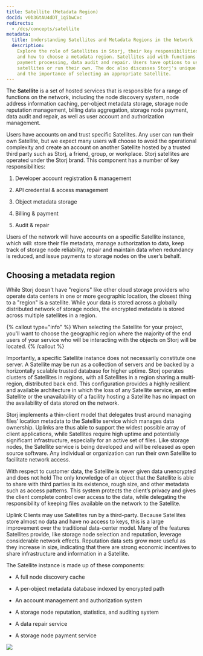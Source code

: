 ```yaml
---
title: Satellite (Metadata Region)
docId: v0b3GtAU4dDT_1qibwCxc
redirects:
  - /dcs/concepts/satellite
metadata:
  title: Understanding Satellites and Metadata Regions in the Network
  description:
    Explore the role of Satellites in Storj, their key responsibilities,
    and how to choose a metadata region. Satellites aid with functions like node discovery,
    payment processing, data audit and repair. Users have options to use Storj
    satellites or run their own. The doc also discusses Storj's unique region concept
    and the importance of selecting an appropriate Satellite.
---
```


The **Satellite** is a set of hosted services that is responsible for a range of functions on the network, including the node discovery system, node address information caching, per-object metadata storage, storage node reputation management, billing data aggregation, storage node payment, data audit and repair, as well as user account and authorization management.

Users have accounts on and trust specific Satellites. Any user can run their own Satellite, but we expect many users will choose to avoid the operational complexity and create an account on another Satellite hosted by a trusted third party such as Storj, a friend, group, or workplace. Storj satellites are operated under the Storj brand. This component has a number of key responsibilities:

1.  Developer account registration & management

2.  API credential & access management

3.  Object metadata storage

4.  Billing & payment

5.  Audit & repair 

Users of the network will have accounts on a specific Satellite instance, which will: store their file metadata, manage authorization to data, keep track of storage node reliability, repair and maintain data when redundancy is reduced, and issue payments to storage nodes on the user’s behalf.

## Choosing a metadata region

While Storj doesn't have "regions" like other cloud storage providers who operate data centers in one or more geographic location, the closest thing to a "region" is a satellite. While your data is stored across a globally distributed network of storage nodes, the encrypted metadata is stored across multiple satellites in a region.

{% callout type="info"  %}
When selecting the Satellite for your project, you'll want to choose the geographic region where the majority of the end users of your service who will be interacting with the objects on Storj will be located.
{% /callout %}

Importantly, a specific Satellite instance does not necessarily constitute one server. A Satellite may be run as a collection of servers and be backed by a horizontally scalable trusted database for higher uptime. Storj operates clusters of Satellites in regions, with all Satellites in a region sharing a multi-region, distributed back end. This configuration provides a highly resilient and available architecture in which the loss of any Satellite service, an entire Satellite or the unavailability of a facility hosting a Satellite has no impact on the availability of data stored on the network.

Storj implements a thin-client model that delegates trust around managing files’ location metadata to the Satellite service which manages data ownership. Uplinks are thus able to support the widest possible array of client applications, while Satellites require high uptime and potentially significant infrastructure, especially for an active set of files. Like storage nodes, the Satellite service is being developed and will be released as open source software. Any individual or organization can run their own Satellite to facilitate network access.

With respect to customer data, the Satellite is never given data unencrypted and does not hold [](docId:yI4q9JDB3w01xEkFWA4_z) The only knowledge of an object that the Satellite is able to share with third parties is its existence, rough size, and other metadata such as access patterns. This system protects the client’s privacy and gives the client complete control over access to the data, while delegating the responsibility of keeping files available on the network to the Satellite.

Uplink Clients may use Satellites run by a third-party. Because Satellites store almost no data and have no access to keys, this is a large improvement over the traditional data-center model. Many of the features Satellites provide, like storage node selection and reputation, leverage considerable network effects. Reputation data sets grow more useful as they increase in size, indicating that there are strong economic incentives to share infrastructure and information in a Satellite.

The Satellite instance is made up of these components:

- A full node discovery cache

- A per-object metadata database indexed by encrypted path

- An account management and authorization system

- A storage node reputation, statistics, and auditing system

- A data repair service

- A storage node payment service

![](https://link.storjshare.io/raw/jua7rls6hkx5556qfcmhrqed2tfa/docs/images/gLz7oZ6M4vakL8WRG8yyx_image.png)
